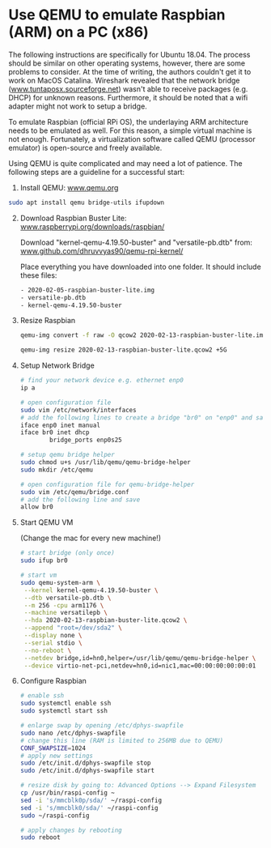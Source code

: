 # Use QEMU to emulate Raspbian (ARM) on a PC (x86)

The following instructions are specifically for Ubuntu 18.04. The process should be similar on other operating systems, however, there are some problems to consider. At the time of writing, the authors couldn't get it to work on MacOS Catalina. Wireshark revealed that the network bridge (www.tuntaposx.sourceforge.net) wasn't able to receive packages (e.g. DHCP) for unknown reasons. Furthermore, it should be noted that a wifi adapter might not work to setup a bridge.

To emulate Raspbian (official RPi OS), the underlaying ARM architecture needs to be emulated as well. For this reason, a simple virtual machine is not enough. Fortunately, a virtualization software called QEMU (processor emulator) is open-source and freely available.

Using QEMU is quite complicated and may need a lot of patience. The following steps are a guideline for a successful start:

1. Install QEMU: www.qemu.org

```bash
sudo apt install qemu bridge-utils ifupdown
```
   
2. Download Raspbian Buster Lite: www.raspberrypi.org/downloads/raspbian/

   Download "kernel-qemu-4.19.50-buster" and "versatile-pb.dtb" from: www.github.com/dhruvvyas90/qemu-rpi-kernel/

   Place everything you have downloaded into one folder. It should include these files:

   ```bash
   - 2020-02-05-raspbian-buster-lite.img
   - versatile-pb.dtb
   - kernel-qemu-4.19.50-buster
   ```

3. Resize Raspbian

   ```bash
   qemu-img convert -f raw -O qcow2 2020-02-13-raspbian-buster-lite.img 2020-02-13-raspbian-buster-lite.qcow2
   
   qemu-img resize 2020-02-13-raspbian-buster-lite.qcow2 +5G
   ```

4. Setup Network Bridge

   ```bash
   # find your network device e.g. ethernet enp0
   ip a
   
   # open configuration file
   sudo vim /etc/network/interfaces
   # add the following lines to create a bridge "br0" on "enp0" and save
   iface enp0 inet manual
   iface br0 inet dhcp
           bridge_ports enp0s25
   
   # setup qemu bridge helper
   sudo chmod u+s /usr/lib/qemu/qemu-bridge-helper
   sudo mkdir /etc/qemu
   
   # open configuration file for qemu-bridge-helper
   sudo vim /etc/qemu/bridge.conf
   # add the following line and save
   allow br0
   ```

5. Start QEMU VM

   (Change the mac for every new machine!)

   ```bash
   # start bridge (only once)
   sudo ifup br0
   
   # start vm
   sudo qemu-system-arm \
   	--kernel kernel-qemu-4.19.50-buster \
   	--dtb versatile-pb.dtb \
   	--m 256 -cpu arm1176 \
   	--machine versatilepb \
   	--hda 2020-02-13-raspbian-buster-lite.qcow2 \
   	--append "root=/dev/sda2" \
   	--display none \
   	--serial stdio \
   	--no-reboot \
   	--netdev bridge,id=hn0,helper=/usr/lib/qemu/qemu-bridge-helper \
   	--device virtio-net-pci,netdev=hn0,id=nic1,mac=00:00:00:00:00:01
   ```

6. Configure Raspbian

   ```bash
   # enable ssh
   sudo systemctl enable ssh
   sudo systemctl start ssh
   
   # enlarge swap by opening /etc/dphys-swapfile
   sudo nano /etc/dphys-swapfile
   # change this line (RAM is limited to 256MB due to QEMU)
   CONF_SWAPSIZE=1024
   # apply new settings
   sudo /etc/init.d/dphys-swapfile stop
   sudo /etc/init.d/dphys-swapfile start
   
   # resize disk by going to: Advanced Options --> Expand Filesystem
   cp /usr/bin/raspi-config ~
   sed -i 's/mmcblk0p/sda/' ~/raspi-config
   sed -i 's/mmcblk0/sda/' ~/raspi-config
   sudo ~/raspi-config
   
   # apply changes by rebooting
   sudo reboot
   ```
